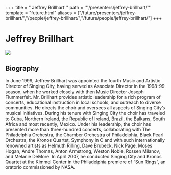 +++
title = '''Jeffrey Brillhart'''
path = '''/presenters/jeffrey-brillhart/'''
template = "future.html"
aliases = ["/future/presenters/jeffrey-brillhart/","/people/jeffrey-brillhart/","/future/people/jeffrey-brillhart/"]
+++

<h1>Jeffrey Brillhart</h1>

<img class="speaker-photo" src="https://custom.cvent.com/C3A4539B19F74ABCB6FCE437F6BC0A74/files/event/910aaf2914d44586a56fbd0b3b2c31c0/0d6643e6eece4915bd3e4e28a71ace2d.jpg">
<h2>Biography</h2>
<p>In June 1999, Jeffrey Brillhart was appointed the fourth Music and Artistic Director of Singing City, having served as Associate Director in the 1998-99 season, when he worked closely with then Music Director Joseph Flummerfelt. Mr. Brillhart provides artistic leadership for a rich program of concerts, educational instruction in local schools, and outreach to diverse communities. He directs the choir and oversees all aspects of Singing City’s musical initiatives. During his tenure with Singing City the choir has traveled to Cuba, Northern Ireland, the Republic of Ireland, Brazil, the Balkans, South Africa and most recently, Mexico. Under his leadership, the choir has presented more than three-hundred concerts, collaborating with The Philadelphia Orchestra, the Chamber Orchestra of Philadelphia, Black Pearl Orchestra, the Kronos Quartet, Symphony in C and with such internationally renowned artists as Helmuth Rilling, Dave Brubeck, Nick Page, Moses Hogan, Andre Thomas, Anton Armstrong, Weston Noble, Rossen Milanov, and Melanie DeMore. In April 2007, he conducted Singing City and Kronos Quartet at the Kimmel Center in the Philadelphia premiere of “Sun Rings”, an oratorio commissioned by NASA.</p>

